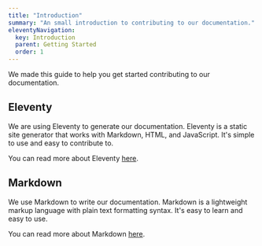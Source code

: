 ```yaml
---
title: "Introduction"
summary: "An small introduction to contributing to our documentation."
eleventyNavigation:
  key: Introduction
  parent: Getting Started
  order: 1
---
```


We made this guide to help you get started contributing to our documentation.

## Eleventy

We are using Eleventy to generate our documentation. Eleventy is a static site generator that works with Markdown, HTML, and JavaScript. It's simple to use and easy to contribute to.

You can read more about Eleventy [here](https://www.11ty.dev/).

## Markdown

We use Markdown to write our documentation. Markdown is a lightweight markup language with plain text formatting syntax. It's easy to learn and easy to use.

You can read more about Markdown [here](https://www.markdownguide.org/).